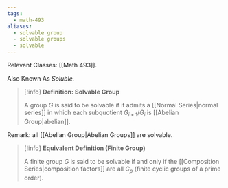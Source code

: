```yaml
---
tags:
  - math-493
aliases:
  - solvable group
  - solvable groups
  - solvable
---
```

Relevant Classes: [[Math 493]].

Also Known As *Soluble.*

> [!info] **Definition: Solvable Group**
> 
> A group $G$ is said to be solvable if it admits a [[Normal Series|normal series]] in which each subquotient $G_{i + 1}/G_i$ is [[Abelian Group|abelian]].

Remark: all [[Abelian Group|Abelian Groups]] are solvable.

> [!info] **Equivalent Definition (Finite Group)**
> 
> A finite group $G$ is said to be solvable if and only if the [[Composition Series|composition factors]] are all $C_p$ (finite cyclic groups of a prime order).